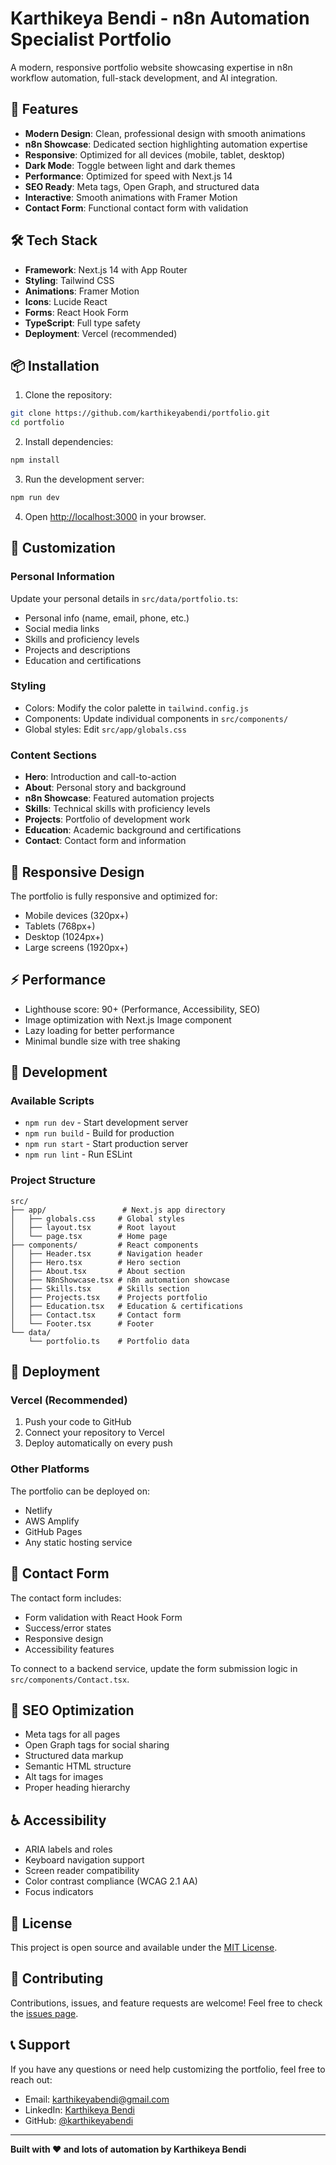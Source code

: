 # Karthikeya Bendi - n8n Automation Specialist Portfolio

A modern, responsive portfolio website showcasing expertise in n8n workflow automation, full-stack development, and AI integration.

## 🚀 Features

- **Modern Design**: Clean, professional design with smooth animations
- **n8n Showcase**: Dedicated section highlighting automation expertise
- **Responsive**: Optimized for all devices (mobile, tablet, desktop)
- **Dark Mode**: Toggle between light and dark themes
- **Performance**: Optimized for speed with Next.js 14
- **SEO Ready**: Meta tags, Open Graph, and structured data
- **Interactive**: Smooth animations with Framer Motion
- **Contact Form**: Functional contact form with validation

## 🛠️ Tech Stack

- **Framework**: Next.js 14 with App Router
- **Styling**: Tailwind CSS
- **Animations**: Framer Motion
- **Icons**: Lucide React
- **Forms**: React Hook Form
- **TypeScript**: Full type safety
- **Deployment**: Vercel (recommended)

## 📦 Installation

1. Clone the repository:
```bash
git clone https://github.com/karthikeyabendi/portfolio.git
cd portfolio
```

2. Install dependencies:
```bash
npm install
```

3. Run the development server:
```bash
npm run dev
```

4. Open [http://localhost:3000](http://localhost:3000) in your browser.

## 🎨 Customization

### Personal Information
Update your personal details in `src/data/portfolio.ts`:
- Personal info (name, email, phone, etc.)
- Social media links
- Skills and proficiency levels
- Projects and descriptions
- Education and certifications

### Styling
- Colors: Modify the color palette in `tailwind.config.js`
- Components: Update individual components in `src/components/`
- Global styles: Edit `src/app/globals.css`

### Content Sections
- **Hero**: Introduction and call-to-action
- **About**: Personal story and background
- **n8n Showcase**: Featured automation projects
- **Skills**: Technical skills with proficiency levels
- **Projects**: Portfolio of development work
- **Education**: Academic background and certifications
- **Contact**: Contact form and information

## 📱 Responsive Design

The portfolio is fully responsive and optimized for:
- Mobile devices (320px+)
- Tablets (768px+)
- Desktop (1024px+)
- Large screens (1920px+)

## ⚡ Performance

- Lighthouse score: 90+ (Performance, Accessibility, SEO)
- Image optimization with Next.js Image component
- Lazy loading for better performance
- Minimal bundle size with tree shaking

## 🔧 Development

### Available Scripts

- `npm run dev` - Start development server
- `npm run build` - Build for production
- `npm run start` - Start production server
- `npm run lint` - Run ESLint

### Project Structure

```
src/
├── app/                 # Next.js app directory
│   ├── globals.css     # Global styles
│   ├── layout.tsx      # Root layout
│   └── page.tsx        # Home page
├── components/         # React components
│   ├── Header.tsx      # Navigation header
│   ├── Hero.tsx        # Hero section
│   ├── About.tsx       # About section
│   ├── N8nShowcase.tsx # n8n automation showcase
│   ├── Skills.tsx      # Skills section
│   ├── Projects.tsx    # Projects portfolio
│   ├── Education.tsx   # Education & certifications
│   ├── Contact.tsx     # Contact form
│   └── Footer.tsx      # Footer
└── data/
    └── portfolio.ts    # Portfolio data
```

## 🚀 Deployment

### Vercel (Recommended)

1. Push your code to GitHub
2. Connect your repository to Vercel
3. Deploy automatically on every push

### Other Platforms

The portfolio can be deployed on:
- Netlify
- AWS Amplify
- GitHub Pages
- Any static hosting service

## 📧 Contact Form

The contact form includes:
- Form validation with React Hook Form
- Success/error states
- Responsive design
- Accessibility features

To connect to a backend service, update the form submission logic in `src/components/Contact.tsx`.

## 🎯 SEO Optimization

- Meta tags for all pages
- Open Graph tags for social sharing
- Structured data markup
- Semantic HTML structure
- Alt tags for images
- Proper heading hierarchy

## ♿ Accessibility

- ARIA labels and roles
- Keyboard navigation support
- Screen reader compatibility
- Color contrast compliance (WCAG 2.1 AA)
- Focus indicators

## 📄 License

This project is open source and available under the [MIT License](LICENSE).

## 🤝 Contributing

Contributions, issues, and feature requests are welcome! Feel free to check the [issues page](https://github.com/karthikeyabendi/portfolio/issues).

## 📞 Support

If you have any questions or need help customizing the portfolio, feel free to reach out:

- Email: karthikeyabendi@gmail.com
- LinkedIn: [Karthikeya Bendi](https://linkedin.com/in/karthikeyabendi)
- GitHub: [@karthikeyabendi](https://github.com/karthikeyabendi)

---

**Built with ❤️ and lots of automation by Karthikeya Bendi**